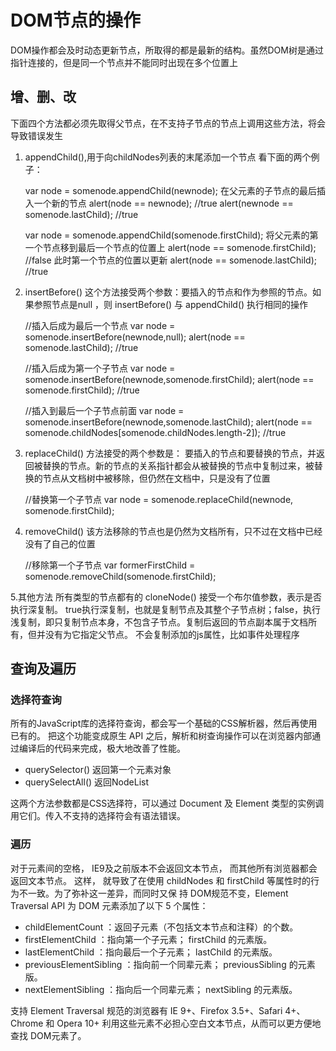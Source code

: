 # DOM节点的操作
DOM操作都会及时动态更新节点，所取得的都是最新的结构。虽然DOM树是通过指针连接的，但是同一个节点并不能同时出现在多个位置上

## 增、删、改
下面四个方法都必须先取得父节点，在不支持子节点的节点上调用这些方法，将会导致错误发生
1. appendChild(),用于向childNodes列表的末尾添加一个节点
看下面的两个例子：

    var node = somenode.appendChild(newnode); 在父元素的子节点的最后插入一个新的节点
    alert(node == newnode); //true
    alert(newnode == somenode.lastChild); //true

    var node = somenode.appendChild(somenode.firstChild); 将父元素的第一个节点移到最后一个节点的位置上
    alert(node == somenode.firstChild); //false    此时第一个节点的位置以更新
    alert(node == somenode.lastChild); //true

2. insertBefore() 这个方法接受两个参数：要插入的节点和作为参照的节点。如果参照节点是null ，则 insertBefore() 与 appendChild() 执行相同的操作

    //插入后成为最后一个节点
    var node = somenode.insertBefore(newnode,null);
    alert(node == somenode.lastChild); //true

    //插入后成为第一个子节点
    var node = somenode.insertBefore(newnode,somenode.firstChild);
    alert(node == somenode.firstChild); //true

    //插入到最后一个子节点前面
    var node = somenode.insertBefore(newnode,somenode.lastChild);
    alert(node == somenode.childNodes[somenode.childNodes.length-2]); //true

3. replaceChild()  方法接受的两个参数是： 要插入的节点和要替换的节点，并返回被替换的节点。新的节点的关系指针都会从被替换的节点中复制过来，被替换的节点从文档树中被移除，但仍然在文档中，只是没有了位置

    //替换第一个子节点
    var node = somenode.replaceChild(newnode, somenode.firstChild);

4. removeChild() 该方法移除的节点也是仍然为文档所有，只不过在文档中已经没有了自己的位置

    //移除第一个子节点
    var formerFirstChild = somenode.removeChild(somenode.firstChild);

5.其他方法
所有类型的节点都有的
cloneNode() 接受一个布尔值参数，表示是否执行深复制。
    true执行深复制，也就是复制节点及其整个子节点树；false，执行浅复制，即只复制节点本身，不包含子节点。复制后返回的节点副本属于文档所有，但并没有为它指定父节点。
不会复制添加的js属性，比如事件处理程序


## 查询及遍历

### 选择符查询
所有的JavaScript库的选择符查询，都会写一个基础的CSS解析器，然后再使用已有的。
把这个功能变成原生 API 之后，解析和树查询操作可以在浏览器内部通过编译后的代码来完成，极大地改善了性能。

* querySelector() 返回第一个元素对象
* querySelectAll() 返回NodeList

这两个方法参数都是CSS选择符，可以通过 Document 及 Element 类型的实例调用它们。传入不支持的选择符会有语法错误。

### 遍历

对于元素间的空格， IE9及之前版本不会返回文本节点， 而其他所有浏览器都会返回文本节点。 这样，
就导致了在使用 childNodes 和 firstChild 等属性时的行为不一致。为了弥补这一差异，而同时又保
持 DOM规范不变，Element Traversal API 为 DOM 元素添加了以下 5 个属性：

* childElementCount ：返回子元素（不包括文本节点和注释）的个数。
* firstElementChild ：指向第一个子元素； firstChild 的元素版。
* lastElementChild ：指向最后一个子元素； lastChild 的元素版。
* previousElementSibling ：指向前一个同辈元素； previousSibling 的元素版。
* nextElementSibling ：指向后一个同辈元素； nextSibling 的元素版。

支持 Element Traversal 规范的浏览器有 IE 9+、Firefox 3.5+、Safari 4+、Chrome 和 Opera 10+
利用这些元素不必担心空白文本节点，从而可以更方便地查找 DOM元素了。